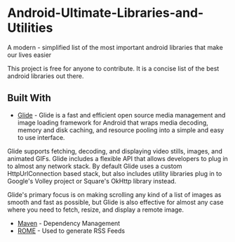 # Android-Ultimate-Libraries-and-Utilities
A modern - simplified list of the most important android libraries that make our lives easier


This project is free for anyone to contribute. It is a concise list of the best android libraries out there.

## Built With

* [Glide](https://github.com/bumptech/glide) - Glide is a fast and efficient open source media management and image loading framework for Android that wraps media decoding, memory and disk caching, and resource pooling into a simple and easy to use interface.

Glide supports fetching, decoding, and displaying video stills, images, and animated GIFs. Glide includes a flexible API that allows developers to plug in to almost any network stack. By default Glide uses a custom HttpUrlConnection based stack, but also includes utility libraries plug in to Google's Volley project or Square's OkHttp library instead.

Glide's primary focus is on making scrolling any kind of a list of images as smooth and fast as possible, but Glide is also effective for almost any case where you need to fetch, resize, and display a remote image.
* [Maven](https://maven.apache.org/) - Dependency Management
* [ROME](https://rometools.github.io/rome/) - Used to generate RSS Feeds
